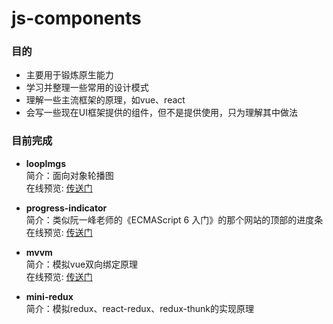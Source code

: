 # js-components
### 目的
* 主要用于锻炼原生能力
* 学习并整理一些常用的设计模式
* 理解一些主流框架的原理，如vue、react
* 会写一些现在UI框架提供的组件，但不是提供使用，只为理解其中做法

### 目前完成
+ **loopImgs**<br/>
简介：面向对象轮播图<br/>
在线预览: [传送门](https://hawkezhk.github.io/js-components/loopImgs/example/index.html)

+ **progress-indicator**<br/>
简介：类似阮一峰老师的《ECMAScript 6 入门》的那个网站的顶部的进度条<br/>
在线预览: [传送门](https://hawkezhk.github.io/js-components/progress-indicator/example/index.html)

+ **mvvm**<br/>
简介：模拟vue双向绑定原理<br/>
在线预览: [传送门](https://hawkezhk.github.io/js-components/mvvm/example/index.html)

+ **mini-redux**<br/>
简介：模拟redux、react-redux、redux-thunk的实现原理<br/>